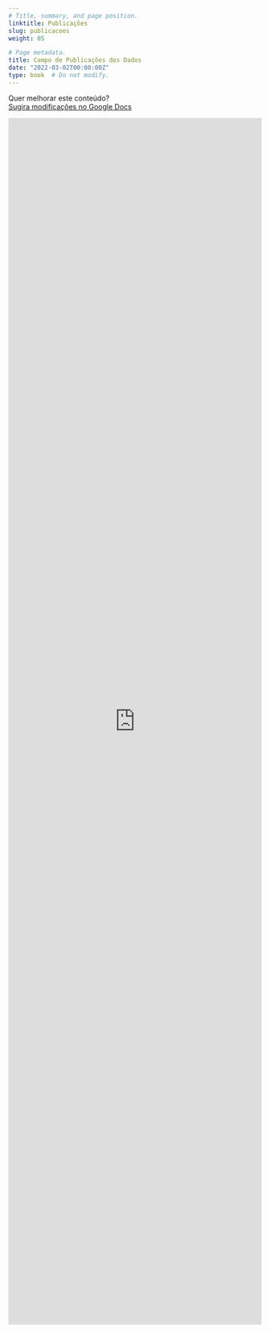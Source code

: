```yaml
---
# Title, summary, and page position.
linktitle: Publicações
slug: publicacoes
weight: 05

# Page metadata.
title: Campo de Publicações dos Dados
date: "2022-03-02T00:00:00Z"
type: book  # Do not modify.
---
```


Quer melhorar este conteúdo?<br>
[<i class="fa fa-edit" aria-hidden="true"></i> Sugira modificações no Google Docs][edit]

[edit]: https://docs.google.com/document/d/1rkbTqjxm8Mi3Kin9BQkj9BsYGz1P_OSdX3gF0W3jQNI/edit?usp=sharing

<iframe frameborder="0" style="width: 100%; height: 2400px" src="https://docs.google.com/document/d/e/2PACX-1vQ2-KcoZy5Cq1WsryJVaF8fp8c-Fmfj52Sizm-EZLcMDMNj9Zhwi70ZBnc2EexeHfAxnU4sRz223sh5/pub?embedded=true"></iframe>
